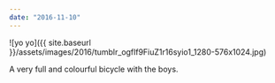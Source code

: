 ```yaml
---
date: "2016-11-10"
---
```


![yo yo]({{ site.baseurl }}/assets/images/2016/tumblr_ogflf9FiuZ1r16syio1_1280-576x1024.jpg)

A very full and colourful bicycle with the boys.
